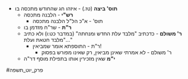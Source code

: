 * **תוס' ביצה** (טז.) \- איזהו חג שהחודש מתכסה בו
	* **רש"י** \- הלבנה מתכסה
		* תוס' \- א"כ הל"ל הלבנה מתכסה
	* **ר"ת** \- שר"ח מזדמן בו
	* **ר' משולם** \- כדכתיב "מלבד עלת החדש ומנחתה" (במדבר כט:ו) ולא כתיב "מלבד חטאת ועלת..."
		* ר"ת \- התוספתא אומר שמביאין\!
			* ר' משולם \- לא אמרתי שאינן מביאין, רק שאינו מפורש בפסוק
	* **י"מ** שאין מזכירין אותו בתפילת מוסף דר"ה

#פרק_יוט_תשפה